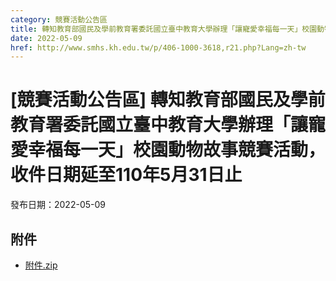 ```yaml
---
category: 競賽活動公告區
title: 轉知教育部國民及學前教育署委託國立臺中教育大學辦理「讓寵愛幸福每一天」校園動物故事競賽活動，收件日期延至110年5月31日止
date: 2022-05-09
href: http://www.smhs.kh.edu.tw/p/406-1000-3618,r21.php?Lang=zh-tw
---
```


# [競賽活動公告區] 轉知教育部國民及學前教育署委託國立臺中教育大學辦理「讓寵愛幸福每一天」校園動物故事競賽活動，收件日期延至110年5月31日止

發布日期：2022-05-09



## 附件

- [附件.zip](https://www.smhs.kh.edu.tw/app/index.php?Action=downloadfile&file=WVhSMFlXTm9Mekk1TDNCMFlWOHpNemt4WHpNNU16QXlNRGxmTmpJd056SXVlbWx3&fname=DGGGROTSYWQO41XX50LKSWHGRK30OOLKDGUWTSKK4125MLVWKPROVTPOUSSSPKPO)
